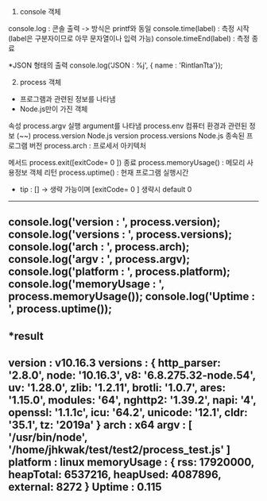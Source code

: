 1. console 객체

console.log : 콘솔 출력 -> 방식은 printf와 동일
console.time(label) : 측정 시작 (label은 구분자이므로 아무 문자열이나 입력 가능)
console.timeEnd(label) : 측정 종료


*JSON 형태의 출력
console.log('JSON : %j', { name : 'RintIanTta'});


2. process 객체
- 프로그램과 관련된 정보를 나타냄 
- Node.js만이 가진 객체

속성
process.argv 실행 argument를 나타냄
process.env 컴퓨터 환경과 관련된 정보 (~~)
process.version Node.js version
process.versions Node.js 종속된 프로그램 버전
process.arch : 프로세서 아키텍처

메서드
process.exit([exitCode= 0 ]) 종료
process.memoryUsage() : 메모리 사용정보 객체 리턴
process.uptime() : 현재 프로그램 실행시간

* tip : [] -> 생략 가능이며 [exitCode= 0 ] 생략시 default 0

---------------
console.log('version : ',  process.version);
console.log('versions : ',  process.versions);
console.log('arch : ',  process.arch);
console.log('argv : ',  process.argv);
console.log('platform : ',  process.platform);
console.log('memoryUsage : ',  process.memoryUsage());
console.log('Uptime : ',  process.uptime());
--------------

*result
------------------------
version :  v10.16.3
versions :  { http_parser: '2.8.0',
  node: '10.16.3',
  v8: '6.8.275.32-node.54',
  uv: '1.28.0',
  zlib: '1.2.11',
  brotli: '1.0.7',
  ares: '1.15.0',
  modules: '64',
  nghttp2: '1.39.2',
  napi: '4',
  openssl: '1.1.1c',
  icu: '64.2',
  unicode: '12.1',
  cldr: '35.1',
  tz: '2019a' }
arch :  x64
argv :  [ '/usr/bin/node', '/home/jhkwak/test/test2/process_test.js' ]
platform :  linux
memoryUsage :  { rss: 17920000,
  heapTotal: 6537216,
  heapUsed: 4087896,
  external: 8272 }
Uptime :  0.115
--------------------------




